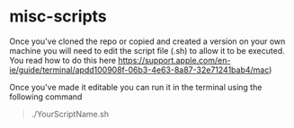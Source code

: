 # misc-scripts

Once you've cloned the repo or copied and created a version on your own machine you will need to edit the script file (.sh) to allow it to be executed. You read how to do this here https://support.apple.com/en-ie/guide/terminal/apdd100908f-06b3-4e63-8a87-32e71241bab4/mac) 

Once you've made it editable you can run it in the terminal using the following command 

> ./YourScriptName.sh 
